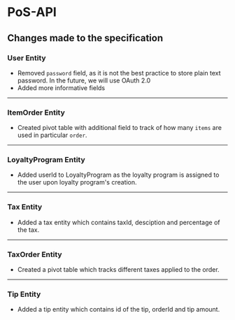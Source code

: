 # PoS-API

## Changes made to the specification

### User Entity

- Removed `password` field, as it is not the best practice to store plain text password. In the future, we will use OAuth 2.0
- Added more informative fields

---

### ItemOrder Entity

- Created pivot table with additional field to track of how many `items` are used in particular `order`.

---

### LoyaltyProgram Entity

- Added userId to LoyaltyProgram as the loyalty program is assigned to the user upon loyalty program's creation.

---

### Tax Entity

- Added a tax entity which contains taxId, desciption and percentage of the tax.

---

### TaxOrder Entity

- Created a pivot table which tracks different taxes applied to the order.

---

### Tip Entity

- Added a tip entity which contains id of the tip, orderId and tip amount.
